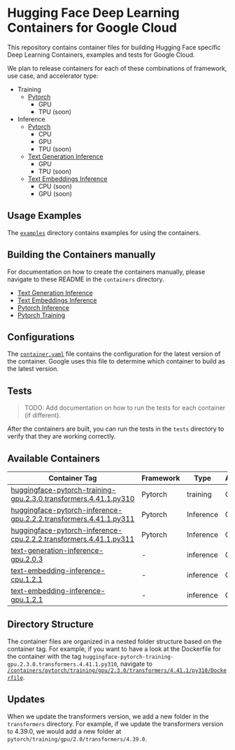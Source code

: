 # Hugging Face Deep Learning Containers for Google Cloud

This repository contains container files for building Hugging Face specific Deep Learning Containers, examples and tests for Google Cloud.

We plan to release containers for each of these combinations of framework, use case, and accelerator type:
* Training 
    * [Pytorch](./containers/pytorch/training/README.md)
        * GPU
        * TPU (soon)
* Inference
    * [Pytorch](./containers/pytorch/inference/README.md)
        * CPU
        * GPU
        * TPU (soon)
    * [Text Generation Inference](./containers/tgi/README.md)
        * GPU
        * TPU (soon)
    * [Text Embeddings Inference](./containers/tei/README.md)
        * CPU (soon)
        * GPU (soon)

## Usage Examples

The [`examples`](./examples) directory contains examples for using the containers.

## Building the Containers manually

For documentation on how to create the containers manually, please navigate to these README in the `containers` directory.

* [Text Generation Inference](./containers/tgi/README.md)
* [Text Embeddings Inference](./containers/tei/README.md)
* [Pytorch Inference](./containers/pytorch/inference)
* [Pytorch Training](./containers/pytorch/training)

## Configurations

The [`container.yaml`](./containers/container.yaml) file contains the configuration for the latest version of the container. Google uses this file to determine which container to build as the latest version.

## Tests

> TODO: Add documentation on how to run the tests for each container (if different).

After the containers are built, you can run the tests in the `tests` directory to verify that they are working correctly.

## Available Containers

| Container Tag                                                                                                                    | Framework | Type      | Accelerator |
| -------------------------------------------------------------------------------------------------------------------------------- | --------- | --------- | ----------- |
| [huggingface-pytorch-training-gpu.2.3.0.transformers.4.41.1.py310](containers/pytorch/training/gpu/2.3.0/transformers/4.41.1/py310/Dockerfile) | Pytorch   | training  | GPU         |
| [huggingface-pytorch-inference-gpu.2.2.2.transformers.4.41.1.py311](containers/pytorch/inference/gpu/2.2.2/transformers/4.41.1/py311/Dockerfile) | Pytorch   | Inference  | GPU         |
| [huggingface-pytorch-inference-cpu.2.2.2.transformers.4.41.1.py311](containers/pytorch/inference/cpu/2.2.2/transformers/4.41.1/py311/Dockerfile) | Pytorch   | Inference  | CPU         |
| [text-generation-inference-gpu.2.0.3](./containers/tgi/gpu/2.0.3/Dockerfile)                                                     | -         | inference | GPU         |
| [text-embedding-inference-cpu.1.2.1](./containers/tei/cpu/1.2.1/Dockerfile)                                                      | -         | inference | CPU         |
| [text-embedding-inference-gpu.1.2.1](./containers/tei/gpu/1.2.1/Dockerfile)                                                      | -         | inference | GPU         |


## Directory Structure

The container files are organized in a nested folder structure based on the container tag. For example, if you want to have a look at the  Dockerfile for the container with the tag `huggingface-pytorch-training-gpu.2.3.0.transformers.4.41.1.py310`,  navigate to [`/containers/pytorch/training/gpu/2.3.0/transformers/4.41.1/py310/Dockerfile`](./containers/pytorch/training/gpu/2.3.0/transformers/4.41.1/py310/Dockerfile).

## Updates

When we update the transformers version, we add a new folder in the `transformers` directory. For example, if we update the transformers version to 4.39.0, we would add a new folder at `pytorch/training/gpu/2.0/transformers/4.39.0`.
